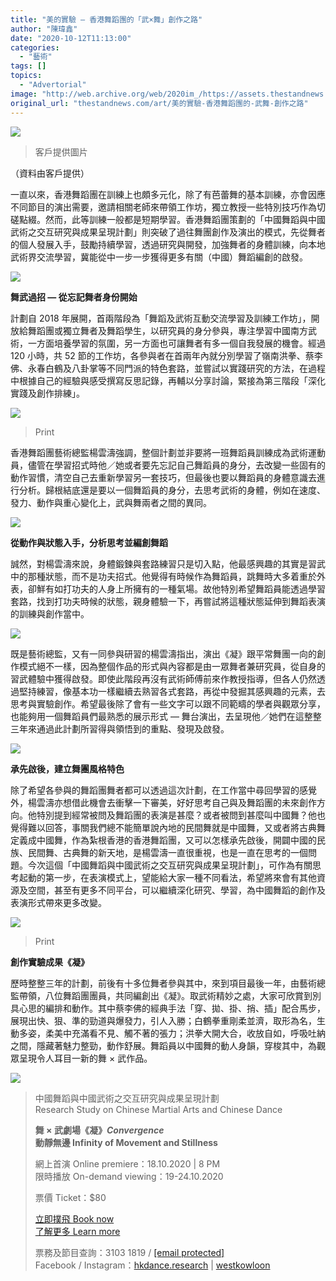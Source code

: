```yaml
---
title: "美的實驗 — 香港舞蹈團的「武×舞」創作之路"
author: "陳瑋鑫"
date: "2020-10-12T11:13:00"
categories:
  - "藝術"
tags: []
topics:
  - "Advertorial"
image: "http://web.archive.org/web/2020im_/https://assets.thestandnews.com/media/photos/C_FZWaX_7g6Y3yy.png"
original_url: "thestandnews.com/art/美的實驗-香港舞蹈團的-武舞-創作之路"
---
```

![](http://web.archive.org/web/2020im_/https://assets.thestandnews.com/media/photos/C_FZWaX_7g6Y3yy.png)
> 客戶提供圖片

（資料由客戶提供）

一直以來，香港舞蹈團在訓練上也頗多元化，除了有芭蕾舞的基本訓練，亦會因應不同節目的演出需要，邀請相關老師來帶領工作坊，獨立教授一些特別技巧作為切磋點綴。然而，此等訓練一般都是短期學習。香港舞蹈團策劃的「中國舞蹈與中國武術之交互研究與成果呈現計劃」則突破了過往舞團創作及演出的模式，先從舞者的個人發展入手，鼓勵持續學習，透過研究與開發，加強舞者的身體訓練，向本地武術界交流學習，冀能從中一步一步獲得更多有關（中國）舞蹈編創的啟發。

![](http://web.archive.org/web/2020im_/https://assets.thestandnews.com/media/photos/28PHOTO12920Chinese20Martial20Arts20and20Dance_FBCover-03_FINAL_NC0BG_Z4FwTOd.jpg)

**舞武過招 — 從忘記舞者身份開始**

計劃自 2018 年展開，首兩階段為「舞蹈及武術互動交流學習及訓練工作坊」，開放給舞蹈團或獨立舞者及舞蹈學生，以研究員的身分參與，專注學習中國南方武術，一方面培養學習的氛圍，另一方面也可讓舞者有多一個自我發展的機會。經過 120 小時，共 52 節的工作坊，各參與者在首兩年內就分別學習了嶺南洪拳、蔡李佛、永春白鶴及八卦掌等不同門派的特色套路，並嘗試以實踐研究的方法，在過程中根據自己的經驗與感受撰寫反思記錄，再輔以分享討論，緊接為第三階段「深化實踐及創作排練」。

![](http://web.archive.org/web/2020im_/https://assets.thestandnews.com/media/photos/6_0MRJY_bCtdJzi.jpg)
> Print

香港舞蹈團藝術總監楊雲濤強調，整個計劃並非要將一班舞蹈員訓練成為武術運動員，儘管在學習招式時他／她或者要先忘記自己舞蹈員的身分，去改變一些固有的動作習慣，清空自己去重新學習另一套技巧，但最後也要以舞蹈員的身體意識去進行分析。歸根結底還是要以一個舞蹈員的身分，去思考武術的身體，例如在速度、發力、動作與重心變化上，武與舞兩者之間的異同。

![](http://web.archive.org/web/2020im_/https://assets.thestandnews.com/media/photos/m_9QwWM_QXGOssf.jpg)

**從動作與狀態入手，分析思考並編創舞蹈**

誠然，對楊雲濤來說，身體鍛鍊與套路練習只是切入點，他最感興趣的其實是習武中的那種狀態，而不是功夫招式。他覺得有時候作為舞蹈員，跳舞時大多着重於外表，卻鮮有如打功夫的人身上所擁有的一種氣場。故他特別希望舞蹈員能透過學習套路，找到打功夫時候的狀態，親身體驗一下，再嘗試將這種狀態延伸到舞蹈表演的訓練與創作當中。

![](http://web.archive.org/web/2020im_/https://assets.thestandnews.com/media/photos/28PHOTO22920PIC2183_01L_cOzPC_xDxpk5j.jpg)

既是藝術總監，又有一同參與研習的楊雲濤指出，演出《凝》跟平常舞團一向的創作模式絕不一樣，因為整個作品的形式與內容都是由一眾舞者兼研究員，從自身的習武體驗中獲得啟發。即使此階段再沒有武術師傅前來作教授指導，但各人仍然透過堅持練習，像基本功一樣繼續去熟習各式套路，再從中發掘其感興趣的元素，去思考與實驗創作。希望最後除了會有一些文字可以跟不同範疇的學者與觀眾分享，也能夠用一個舞蹈員們最熟悉的展示形式 — 舞台演出，去呈現他／她們在這整整三年來通過此計劃所習得與領悟到的重點、發現及啟發。

![](http://web.archive.org/web/2020im_/https://assets.thestandnews.com/media/photos/n_fl07g_6ZMypG7.jpg)

**承先啟後，建立舞團風格特色**

除了希望各參與的舞蹈團舞者都可以透過這次計劃，在工作當中尋回學習的感覺外，楊雲濤亦想借此機會去衝擊一下審美，好好思考自己與及舞蹈團的未來創作方向。他特別提到經常被問及舞蹈團的表演是甚麼？或者被問到甚麼叫中國舞？他也覺得難以回答，事關我們總不能簡單說內地的民間舞就是中國舞，又或者將古典舞定義成中國舞，作為紮根香港的香港舞蹈團，又可以怎樣承先啟後，開闢中國的民族、民間舞、古典舞的新天地，是楊雲濤一直很重視，也是一直在思考的一個問題。今次這個「中國舞蹈與中國武術之交互研究與成果呈現計劃」，可作為有關思考起動的第一步，在表演模式上，望能給大家一種不同看法，希望將來會有其他資源及空間，甚至有更多不同平台，可以繼續深化研究、學習，為中國舞蹈的創作及表演形式帶來更多改變。

![](http://web.archive.org/web/2020im_/https://assets.thestandnews.com/media/photos/o_qbe9z_KOoLgF3.jpg)
> Print

**創作實驗成果《凝》**

歷時整整三年的計劃，前後有十多位舞者參與其中，來到項目最後一年，由藝術總監帶領，八位舞蹈團團員，共同編創出《凝》。取武術精妙之處，大家可欣賞到別具心思的編排和動作。其中蔡李佛的經典手法「穿、拋、掛、捎、插」配合馬步，展現出快、狠、準的勁道與爆發力，引人入勝；白鶴拳重剛柔並濟，取形為名，生動多姿，柔美中充滿看不見、觸不著的張力；洪拳大開大合，收放自如，呼吸吐納之間，隱藏著魅力整勁，動作舒展。舞蹈員以中國舞的動人身韻，穿梭其中，為觀眾呈現令人耳目一新的舞 × 武作品。

![](http://web.archive.org/web/2020im_/https://assets.thestandnews.com/media/photos/28PHOTO32920Chinese20Martial20Arts20and20Dance_independent_28Sep-02_Tky_TKB6Y8p.jpg)

> 中國舞蹈與中國武術之交互研究與成果呈現計劃  
> Research Study on Chinese Martial Arts and Chinese Dance
> 
> **舞 × 武劇場《凝》_Convergence_  
> 動靜無邊 Infinity of Movement and Stillness**
> 
> 網上首演 Online premiere：18.10.2020 | 8 PM  
> 限時播放 On-demand viewing：19-24.10.2020
> 
> 票價 Ticket：$80
> 
> [立即撲飛 Book now](http://web.archive.org/web/20211229132617/https://www.popticket.hk/event/convergence)  
> [了解更多 Learn more](http://web.archive.org/web/20211229132617/https://www.hkdanceresearch.com/)
> 
> 票務及節目查詢：3103 1819 / [\[email protected\]](/web/20211229132617/https://www.thestandnews.com/cdn-cgi/l/email-protection#90e9f5e5fef7d0f8fbf4f1fef3f5bef3fffd)  
> Facebook / Instagram：[hkdance.research](http://web.archive.org/web/20211229132617/https://www.facebook.com/hkdance.research/) | [westkowloon](http://web.archive.org/web/20211229132617/https://www.facebook.com/westkowloon/)
